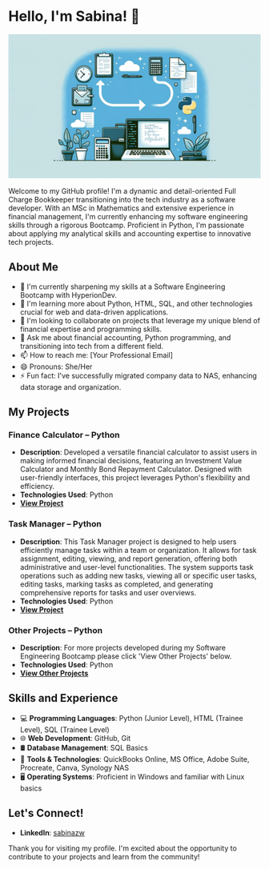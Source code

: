 # Hello, I'm Sabina! 👋

![Banner Image](https://github.com/sabinazw/sabinazw/blob/main/banner.jpg)

Welcome to my GitHub profile! I'm a dynamic and detail-oriented Full Charge Bookkeeper transitioning into the tech industry as a software developer. With an MSc in Mathematics and extensive experience in financial management, I'm currently enhancing my software engineering skills through a rigorous Bootcamp. Proficient in Python, I'm passionate about applying my analytical skills and accounting expertise to innovative tech projects.

## About Me

- 🔭 I'm currently sharpening my skills at a Software Engineering Bootcamp with HyperionDev.
- 🌱 I'm learning more about Python, HTML, SQL, and other technologies crucial for web and data-driven applications.
- 👯 I'm looking to collaborate on projects that leverage my unique blend of financial expertise and programming skills.
- 💬 Ask me about financial accounting, Python programming, and transitioning into tech from a different field.
- 📫 How to reach me: [Your Professional Email]
- 😄 Pronouns: She/Her
- ⚡ Fun fact: I've successfully migrated company data to NAS, enhancing data storage and organization.

## My Projects

### Finance Calculator – Python
- **Description**: Developed a versatile financial calculator to assist users in making informed financial decisions, featuring an Investment Value Calculator and Monthly Bond Repayment Calculator. Designed with user-friendly interfaces, this project leverages Python's flexibility and efficiency.
- **Technologies Used**: Python
- **[View Project](https://github.com/sabinazw/Bootcamp-projects/blob/main/finance_calculators.py)**

### Task Manager – Python
- **Description**: This Task Manager project is designed to help users efficiently manage tasks within a team or organization. It allows for task assignment, editing, viewing, and report generation, offering both administrative and user-level functionalities. The system supports task operations such as adding new tasks, viewing all or specific user tasks, editing tasks, marking tasks as completed, and generating comprehensive reports for tasks and user overviews.
- **Technologies Used**: Python
- **[View Project](https://github.com/sabinazw/finalCapstone)**

### Other Projects – Python
- **Description**: For more projects developed during my Software Engineering Bootcamp please click 'View Other Projects' below.
- **Technologies Used**: Python
- **[View Other Projects](https://github.com/sabinazw/Bootcamp-projects)**

## Skills and Experience

* 💻 **Programming Languages**: Python (Junior Level), HTML (Trainee Level), SQL (Trainee Level)
* 🌐 **Web Development**: GitHub, Git
* 🛢 **Database Management**: SQL Basics
* 🔧 **Tools & Technologies**: QuickBooks Online, MS Office, Adobe Suite, Procreate, Canva, Synology NAS
* 🖥 **Operating Systems**: Proficient in Windows and familiar with Linux basics

## Let's Connect!

- **LinkedIn**: [sabinazw](https://www.linkedin.com/in/sabina-z-261656105/)

Thank you for visiting my profile. I'm excited about the opportunity to contribute to your projects and learn from the community!

